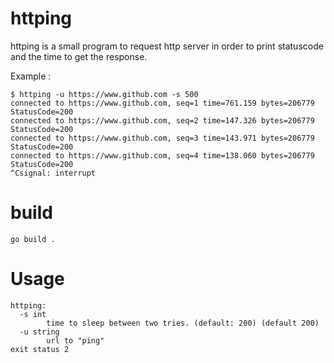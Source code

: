 # httping

httping is a small program to request http server in order to print statuscode and the time to get the response.

Example :

```
$ httping -u https://www.github.com -s 500
connected to https://www.github.com, seq=1 time=761.159 bytes=206779 StatusCode=200
connected to https://www.github.com, seq=2 time=147.326 bytes=206779 StatusCode=200
connected to https://www.github.com, seq=3 time=143.971 bytes=206779 StatusCode=200
connected to https://www.github.com, seq=4 time=138.060 bytes=206779 StatusCode=200
^Csignal: interrupt
```


# build

```
go build . 
```

# Usage

```
httping:
  -s int
        time to sleep between two tries. (default: 200) (default 200)
  -u string
        url to "ping"
exit status 2
```

